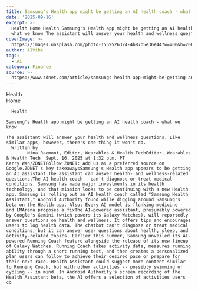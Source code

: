 ```yaml
---
title: Samsung's Health app might be getting an AI health coach - what we know
date: '2025-09-16'
excerpt: >-
  Health Home Health Samsung's Health app might be getting an AI health coach -
  what we know The assistant will answer your health and wellness question...
coverImage: >-
  https://images.unsplash.com/photo-1559526324-4b87b5e36e44?w=400&h=200&fit=crop&auto=format
author: AIVibe
tags:
  - Ai
category: Finance
source: >-
  https://www.zdnet.com/article/samsungs-health-app-might-be-getting-an-ai-health-coach-what-we-know/
---
```

Health      
      Home
    
      Health
       
    Samsung's Health app might be getting an AI health coach - what we know
     
    The assistant will answer your health and wellness questions. Like similar apps, however, there's one thing it won't do.
      Written by 
            Nina Raemont, Editor, Wearables & Health TechEditor, Wearables & Health Tech  Sept. 16, 2025 at 1:32 p.m. PT                            Kerry Wan/ZDNETFollow ZDNET: Add us as a preferred source on Google.ZDNET's key takeawaysSamsung's Health app appears to be getting an AI assistant.The assistant can answer health- and wellness-related questions.The AI health coach   can't diagnose or treat medical conditions. Samsung has made major investments in its health technology, and that mission looks to be continuing with a new Health app. Samsung is rolling out an AI health coach called "Samsung Health Assistant," Android Authority found while digging around Samsung's beta on the Health app. Also: Every AI model is flunking medicine - and LMArena proposes a fixThe AI-powered assistant, presumably powered by Google's Gemini (which powers its Galaxy Watches), will reportedly answer questions on health and wellness. It offers tips and encourages users to log health data. The chatbot can't diagnose or treat medical conditions, but it can answer user questions about health, sleep, and activity-related topics. Earlier this summer, Samsung unveiled its AI-powered Running Coach feature alongside the release of its new lineup of Galaxy Watches. Running Coach takes activity data, measures running ability through a short running test, and then creates a personalized plan users can follow to achieve their desired pace or prepare for their next race. Health Assistant could suggest more content similar to Running Coach, but with other activities -- possibly swimming or cycling -- in mind. In Android Authority's screen recording of the Health Assistant beta, the AI offers a selection of activities users co
